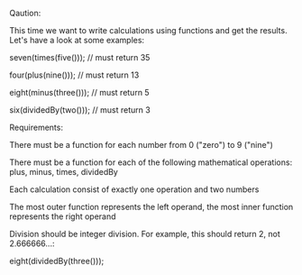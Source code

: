 Qaution:



This time we want to write calculations using functions and get the results. Let's have a look at some examples:



seven(times(five())); // must return 35


four(plus(nine())); // must return 13


eight(minus(three())); // must return 5


six(dividedBy(two())); // must return 3


Requirements:



There must be a function for each number from 0 ("zero") to 9 ("nine")


There must be a function for each of the following mathematical operations: plus, minus, times, dividedBy


Each calculation consist of exactly one operation and two numbers


The most outer function represents the left operand, the most inner function represents the right operand


Division should be integer division. For example, this should return 2, not 2.666666...:


eight(dividedBy(three()));
